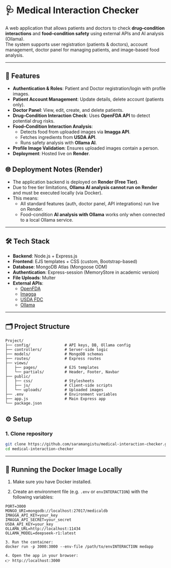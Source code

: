 # 🩺 Medical Interaction Checker

A web application that allows patients and doctors to check **drug–condition interactions** and **food–condition safety** using external APIs and AI analysis (Ollama).  
The system supports user registration (patients & doctors), account management, doctor panel for managing patients, and image-based food analysis.

---

## 🚀 Features
- **Authentication & Roles**: Patient and Doctor registration/login with profile images.
- **Patient Account Management**: Update details, delete account (patients only).
- **Doctor Panel**: View, edit, create, and delete patients.
- **Drug–Condition Interaction Check**: Uses **OpenFDA API** to detect potential drug risks.
- **Food–Condition Interaction Analysis**:
  - Detects food from uploaded images via **Imagga API**.
  - Fetches ingredients from **USDA API**.
  - Runs safety analysis with **Ollama AI**.
- **Profile Image Validation**: Ensures uploaded images contain a person.
- **Deployment**: Hosted live on **Render**.

## 🌐 Deployment Notes (Render)
- The application backend is deployed on **Render (Free Tier)**.  
- Due to free tier limitations, **Ollama AI analysis cannot run on Render** and must be executed locally (via Docker).  
- This means:
  - All standard features (auth, doctor panel, API integrations) run live on Render.  
  - Food–condition **AI analysis with Ollama** works only when connected to a local Ollama service.
---

## 🛠️ Tech Stack
- **Backend**: Node.js + Express.js
- **Frontend**: EJS templates + CSS (custom, Bootstrap-based)
- **Database**: MongoDB Atlas (Mongoose ODM)
- **Authentication**: Express-session (MemoryStore in academic version)
- **File Uploads**: Multer
- **External APIs**:
  - [OpenFDA](https://open.fda.gov/apis/)
  - [Imagga](https://imagga.com/)
  - [USDA FDC](https://fdc.nal.usda.gov/api-guide.html)
  - [Ollama](https://ollama.ai/)

---

## 🗂️ Project Structure
```plaintext
Project/
├── config/               # API keys, DB, Ollama config
├── controllers/          # Server-side logic
├── models/               # MongoDB schemas
├── routes/               # Express routes
├── views/
│   ├── pages/            # EJS templates
│   └── partials/         # Header, Footer, Navbar
├── public/
│   ├── css/              # Stylesheets
│   ├── js/               # Client-side scripts
│   └── uploads/          # Uploaded images
├── .env                  # Environment variables
├── app.js                # Main Express app
└── package.json

```

## ⚙️ Setup

### 1. Clone repository
```bash
git clone https://github.com/saramangistu/medical-interaction-checker.git
cd medical-interaction-checker
```
---
## 🚀 Running the Docker Image Locally

1. Make sure you have Docker installed.

2. Create an environment file (e.g. `.env` or `envINTERACTION`) with the following variables:

```env
PORT=3000
MONGO_URI=mongodb://localhost:27017/medicaldb
IMAGGA_API_KEY=your_key
IMAGGA_API_SECRET=your_secret
USDA_API_KEY=your_key
OLLAMA_URL=http://localhost:11434
OLLAMA_MODEL=deepseek-r1:latest

3. Run the container:
docker run -p 3000:3000 --env-file /path/to/envINTERACTION medapp

4. Open the app in your browser:
👉 http://localhost:3000
